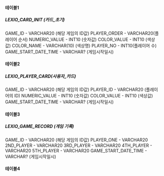 #### 테이블1
##### LEXIO_CARD_INIT (카드_초기)
GAME_ID - VARCHAR20 (해당 게임의 ID값)
PLAYER_ORDER - VARCHAR20(플레이어 순서)
NUMERIC_VALUE - INT10 (숫자값)
COLOR_VALUE - INT10 (색상값)
COLOR_NAME - VARCHAR(10) (색상명)
PLAYER_NO - INT10(플레이어 수)
GAME_START_DATE_TIME - VARCHAR? (게임시작일시)

#### 테이블2
##### LEXIO_PLAYER_CARD(사용자_카드)
GAME_ID - VARCHAR20 (해당 게임의 ID값)
PLAYER_ID - VARCHAR20 (플레이어의 ID)
NUMERIC_VALUE - INT10 (숫자값)
COLOR_VALUE - INT10 (색상값)
GAME_START_DATE_TIME - VARCHAR? (게임시작일시)

#### 테이블3
##### LEXIO_GAME_RECORD (게임 기록)
GAME_ID - VARCHAR20 (해당 게임의 ID값)
PLAYER_ONE - VARCHAR20 
2ND_PLAYER - VARCHAR20
3RD_PLAYER - VARCHAR20
4TH_PLAYER - VARCHAR20
5TH_PLAYER - VARCHAR20
GAME_START_DATE_TIME - VARCHAR? (게임시작일시)

#### 테이블4
##### 